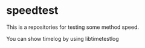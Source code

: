# speedtest
This is a repositories for testing some method speed.

You can show timelog by using libtimetestlog

